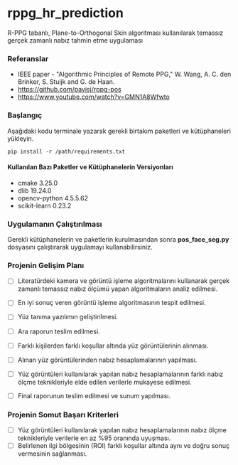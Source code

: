 # rppg_hr_prediction
R-PPG tabanlı, Plane-to-Orthogonal Skin algoritması kullanılarak temassız gerçek zamanlı nabız tahmin etme uygulaması
### Referanslar
+ IEEE paper - "Algorithmic Principles of Remote PPG," W. Wang, A. C. den Brinker, S. Stuijk and G. de Haan. 
+ https://github.com/pavisj/rppg-pos
+ https://www.youtube.com/watch?v=GMN1A8Wfwto
### Başlangıç
Aşağıdaki kodu terminale yazarak gerekli birtakım paketleri ve kütüphaneleri yükleyin. 
```
pip install -r /path/requirements.txt
```
#### Kullanılan Bazı Paketler ve Kütüphanelerin Versiyonları
+ cmake 3.25.0
+ dlib 19.24.0
+ opencv-python 4.5.5.62
+ scikit-learn 0.23.2

### Uygulamanın Çalıştırılması
Gerekli kütüphanelerin ve paketlerin kurulmasından sonra **pos_face_seg.py** dosyasını çalıştırarak uygulamayı kullanabilirsiniz. 

### Projenin Gelişim Planı
- [ ] Literatürdeki kamera ve görüntü işleme algoritmalarını kullanarak gerçek zamanlı temassız nabız ölçümü yapan algoritmaların analiz edilmesi.
- [ ] En iyi sonuç veren görüntü işleme algoritmasının tespit edilmesi.
- [ ] Yüz tanıma yazılımın geliştirilmesi.
- [ ] Ara raporun teslim edilmesi.
- [ ] Farklı kişilerden farklı koşullar altında yüz görüntülerinin alınması.
- [ ] Alınan yüz görüntülerinden nabız hesaplamalarının yapılması.
- [ ] Yüz görüntüleri kullanılarak yapılan nabız hesaplamalarının farklı nabız ölçme teknikleriyle elde edilen verilerle mukayese edilmesi.
- [ ] Final raporunun teslim edilmesi ve sunum yapılması.


### Projenin Somut Başarı Kriterleri
- [ ] Yüz görüntüleri kullanılarak yapılan nabız hesaplamalarının nabız ölçme teknikleriyle verilerle en az %95 oranında uyuşması.
- [ ] Belirlenen ilgi bölgesinin (ROI) farklı koşullar altında aynı ve doğru sonuç vermesinin sağlanması.
